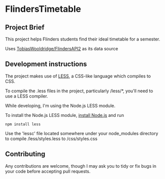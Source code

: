 FlindersTimetable
=================

## Project Brief

This project helps Flinders students find their ideal timetable for a semester.



Uses [TobiasWooldridge/FlindersAPI2](https://github.com/TobiasWooldridge/FlindersAPI2) as its data source



## Development instructions

The project makes use of [LESS](http://lesscss.org/), a CSS-like language which compiles to CSS.

To compile the .less files in the project, particularly /less/*, you'll need to use a LESS compiler.

While developing, I'm using the Node.js LESS module.

To install the Node.js LESS module, [install Node.js](http://nodejs.org/) and run

    npm install less
    
Use the 'lessc' file located somewhere under your node_modules directory to compile /less/styles.less to /css/styles.css

## Contributing

Any contributions are welcome, though I may ask you to tidy or fix bugs in your code before accepting pull requests.
